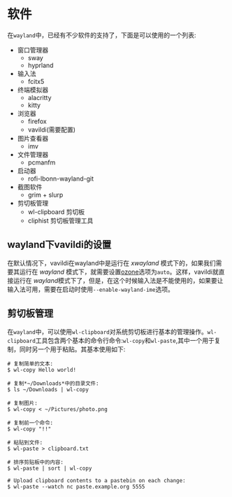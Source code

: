 # 软件

在`wayland`中，已经有不少软件的支持了，下面是可以使用的一个列表:

- 窗口管理器
  - sway
  - hyprland
- 输入法
  - fcitx5
- 终端模拟器
  - alacritty
  - kitty
- 浏览器
  - firefox
  - vavildi(需要配置)
- 图片查看器
  - imv
- 文件管理器
  - pcmanfm
- 启动器
  - rofi-lbonn-wayland-git
- 截图软件
  - grim + slurp
- 剪切板管理
  - wl-clipboard 剪切板
  - cliphist 剪切板管理工具

## wayland下vavildi的设置

在默认情况下，vavildi在wayland中是运行在 *xwayland* 模式下的，如果我们需要其运行在 *wayland* 模式下，就需要设置[ozone](vivaldi://flags/#ozone-platform-hint)选项为`auto`。这样，vavildi就直接运行在 *wayland*模式下了，但是，在这个时候输入法是不能使用的，如果要让输入法可用，需要在启动时使用`--enable-wayland-ime`选项。

## 剪切板管理

在`wayland`中，可以使用`wl-clipboard`对系统剪切板进行基本的管理操作。`wl-clipboard`工具包含两个基本的命令行命令:`wl-copy`和`wl-paste`,其中一个用于复制，同时另一个用于粘贴。其基本使用如下:

```shell
# 复制简单的文本:
$ wl-copy Hello world!

# 复制*~/Downloads*中的目录文件:
$ ls ~/Downloads | wl-copy

# 复制图片:
$ wl-copy < ~/Pictures/photo.png

# 复制前一个命令:
$ wl-copy "!!"

# 粘贴到文件:
$ wl-paste > clipboard.txt

# 排序剪贴板中的内容:
$ wl-paste | sort | wl-copy

# Upload clipboard contents to a pastebin on each change:
$ wl-paste --watch nc paste.example.org 5555
```
